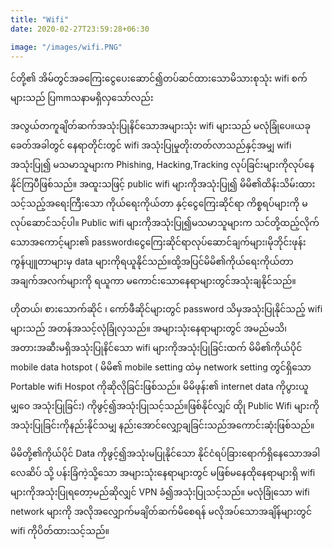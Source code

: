 ```yaml
---
title: "Wifi"
date: 2020-02-27T23:59:28+06:30

image: "/images/wifi.PNG"
---
```

င်တို့၏ အိမ်တွင်အခကြေးငွေပေးဆောင်၍တပ်ဆင်ထားသောမိသားစုသုံး wifi စက်များသည် ပြmmသနာမရှိလှသော်လည်း 
<!--more-->
အလွယ်တကူချိတ်ဆက်အသုံးပြုနိင်သောအများသုံး wifi များသည် မလုံခြုံပေ။ယခုခေတ်အခါတွင် နေရာတိုင်းတွင် wifi အသုံးပြုမှုတိုးတတ်လာသည်နှင့်အမျှ wifi အသုံးပြု၍
မသမာသူများက Phishing, Hacking,Tracking လုပ်ခြင်းများကိုလုပ်နေနိုင်ကြပီဖြစ်သည်။ အထူးသဖြင့် public wifi များကိုအသုံးပြု၍ မိမိ၏ထိန်းသိမ်းထားသင့်သည့်အရေးကြီးသော ကိုယ်ရေးကိုယ်တာ နှင့်ငွေကြေးဆိုင်ရာ ကိစ္စရပ်များကို မလုပ်ဆောင်သင့်ပါ။  Public wifi များကိုအသုံးပြု၍မသမာသူများက သင်တို့ထည့်လိုက်သောအကောင့်များ၏ password၊ငွေကြေးဆိုင်ရာလုပ်ဆောင်ချက်များ၊မိုဘိုင်းဖုန်း ကွန်ပျူတာများမှ data များကိုရယူနိုင်သည်။ထို့အပြင်မိမိ၏ကိုယ်ရေးကိုယ်တာအချက်အလက်များကို
ရယူကာ မကောင်းသောနေရာများတွင်အသုံးချနိုင်သည်။

ဟိုတယ်၊ စားသောက်ဆိုင် ၊ ကော်ဖီဆိုင်များတွင် password သိမှအသုံးပြုနိုင်သည့် wifi များသည် အတန်အသင့်လုံခြုံလှသည်။ အများသုံးနေရာများတွင် အမည်မသိ၊အတားအဆီးမရှိအသုံးပြုနိင်သော wifi များကိုအသုံးပြုခြင်းထက် မိမိ၏ကိုယ်ပိုင် mobile data hotspot ( မိမိ၏ mobile setting ထဲမှ network setting တွင်ရှိသော Portable wifi Hospot ကိုဆိုလိုခြင်းဖြစ်သည်။ မိမိဖုန်း၏ internet data ကိုပွားယူမျှဝေ အသုံးပြုခြင်း) ကိုဖွင့်၍အသုံးပြုသင့်သည်။ဖြစ်နိုင်လျှင် ထိုု Public Wifi များကိုအသုံးပြုခြင်းကိုနည်းနိုင်သမျှ
နည်းအောင်လျှော့ချခြင်းသည်အကောင်းဆုံးဖြစ်သည်။

မိမိတို့၏ကိုယ်ပိုင် Data ကိုဖွင့်၍အသုံးမပြုနိုင်သော နိုင်ငံရပ်ခြားရောက်ရှိနေသောအခါ လေဆိပ် သို့ ပန်းခြံကဲ့သို့သော အများသုံးနေရာများတွင် မဖြစ်မနေထိုနေရာများရှိ wifi များကိုအသုံးပြုရတော့မည်ဆိုလျှင် VPN ခံ၍အသုံးပြုသင့်သည်။ မလုံခြုံသော wifi network များကို အလိုအလျှောက်မချိတ်ဆက်မိစေရန် 
မလိုအပ်သောအချိန်များတွင် wifi ကိုပိတ်ထားသင့်သည်။


